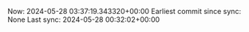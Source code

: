 Now: 2024-05-28 03:37:19.343320+00:00 Earliest commit since sync: None Last sync: 2024-05-28 00:32:02+00:00
